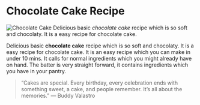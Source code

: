 # Chocolate Cake Recipe
![Chocolate Cake](https://rb.gy/6ghwhd)
Delicious basic _chocolate cake_ recipe which is so soft and chocolaty. It is a easy recipe for chocolate cake. 

Delicious basic __chocolate cake__ recipe which is so soft and chocolaty. It is a easy recipe for chocolate cake. It is an easy recipe which you can make in under 10 mins. It calls for normal ingredients which you might already have on hand.  The batter is very straight forward, it contains ingredients which you have in your pantry.
>“Cakes are special. Every birthday, every celebration ends with something sweet, a cake, and people remember. It’s all about the memories.” — Buddy Valastro

